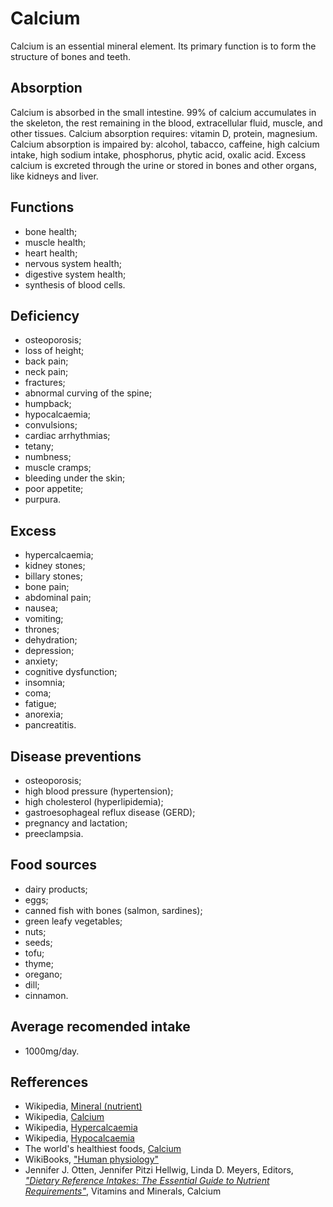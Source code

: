 # Calcium
Calcium is an essential mineral element. Its primary function is to form the structure of bones and teeth.

## Absorption
Calcium is absorbed in the small intestine. 99% of calcium accumulates in the skeleton, the rest remaining in the blood, extracellular fluid, muscle, and other tissues.
Calcium absorption requires: vitamin D, protein, magnesium.
Calcium absorption is impaired by: alcohol, tabacco, caffeine, high calcium intake, high sodium intake, phosphorus, phytic acid, oxalic acid.
Excess calcium is excreted through the urine or stored in bones and other organs, like kidneys and liver.

## Functions
- bone health;
- muscle health;
- heart health;
- nervous system health;
- digestive system health;
- synthesis of blood cells.

## Deficiency
- osteoporosis;
- loss of height;
- back pain;
- neck pain;
- fractures;
- abnormal curving of the spine;
- humpback;
- hypocalcaemia;
- convulsions;
- cardiac arrhythmias;
- tetany;
- numbness;
- muscle cramps;
- bleeding under the skin;
- poor appetite;
- purpura.

## Excess
- hypercalcaemia;
- kidney stones;
- billary stones;
- bone pain;
- abdominal pain;
- nausea;
- vomiting;
- thrones;
- dehydration;
- depression;
- anxiety;
- cognitive dysfunction;
- insomnia;
- coma;
- fatigue;
- anorexia;
- pancreatitis.

## Disease preventions
- osteoporosis;
- high blood pressure (hypertension);
- high cholesterol (hyperlipidemia);
- gastroesophageal reflux disease (GERD);
- pregnancy and lactation;
- preeclampsia.

## Food sources
- dairy products;
- eggs;
- canned fish with bones (salmon, sardines);
- green leafy vegetables;
- nuts;
- seeds;
- tofu;
- thyme;
- oregano;
- dill;
- cinnamon.

## Average recomended intake
- 1000mg/day.

## Refferences
- Wikipedia, [Mineral (nutrient)](https://en.wikipedia.org/wiki/Mineral_(nutrient))
- Wikipedia, [Calcium](https://en.wikipedia.org/wiki/Calcium)
- Wikipedia, [Hypercalcaemia](https://en.wikipedia.org/wiki/Hypercalcaemia)
- Wikipedia, [Hypocalcaemia](https://en.wikipedia.org/wiki/Hypocalcaemia)
- The world's healthiest foods, [Calcium](http://www.whfoods.com/genpage.php?tname=nutrient&dbid=45)
- WikiBooks, ["Human physiology"](https://en.wikibooks.org/wiki/Human_Physiology/Nutrition#Minerals)
- Jennifer J. Otten, Jennifer Pitzi Hellwig, Linda D. Meyers, Editors, [_"Dietary Reference Intakes: The Essential Guide to Nutrient Requirements"_](https://www.amazon.com/Dietary-Reference-Intakes-Essential-Requirements/dp/0309157420), Vitamins and Minerals, Calcium